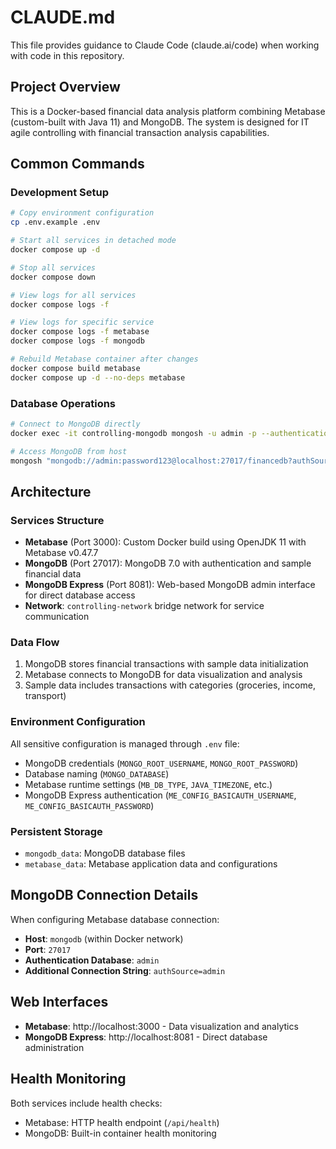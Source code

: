 # CLAUDE.md

This file provides guidance to Claude Code (claude.ai/code) when working with code in this repository.

## Project Overview

This is a Docker-based financial data analysis platform combining Metabase (custom-built with Java 11) and MongoDB. The system is designed for IT agile controlling with financial transaction analysis capabilities.

## Common Commands

### Development Setup
```bash
# Copy environment configuration
cp .env.example .env

# Start all services in detached mode
docker compose up -d

# Stop all services
docker compose down

# View logs for all services
docker compose logs -f

# View logs for specific service
docker compose logs -f metabase
docker compose logs -f mongodb

# Rebuild Metabase container after changes
docker compose build metabase
docker compose up -d --no-deps metabase
```

### Database Operations
```bash
# Connect to MongoDB directly
docker exec -it controlling-mongodb mongosh -u admin -p --authenticationDatabase admin

# Access MongoDB from host
mongosh "mongodb://admin:password123@localhost:27017/financedb?authSource=admin"
```

## Architecture

### Services Structure
- **Metabase** (Port 3000): Custom Docker build using OpenJDK 11 with Metabase v0.47.7
- **MongoDB** (Port 27017): MongoDB 7.0 with authentication and sample financial data
- **MongoDB Express** (Port 8081): Web-based MongoDB admin interface for direct database access
- **Network**: `controlling-network` bridge network for service communication

### Data Flow
1. MongoDB stores financial transactions with sample data initialization
2. Metabase connects to MongoDB for data visualization and analysis
3. Sample data includes transactions with categories (groceries, income, transport)

### Environment Configuration
All sensitive configuration is managed through `.env` file:
- MongoDB credentials (`MONGO_ROOT_USERNAME`, `MONGO_ROOT_PASSWORD`)
- Database naming (`MONGO_DATABASE`)
- Metabase runtime settings (`MB_DB_TYPE`, `JAVA_TIMEZONE`, etc.)
- MongoDB Express authentication (`ME_CONFIG_BASICAUTH_USERNAME`, `ME_CONFIG_BASICAUTH_PASSWORD`)

### Persistent Storage
- `mongodb_data`: MongoDB database files
- `metabase_data`: Metabase application data and configurations

## MongoDB Connection Details
When configuring Metabase database connection:
- **Host**: `mongodb` (within Docker network)
- **Port**: `27017`
- **Authentication Database**: `admin`
- **Additional Connection String**: `authSource=admin`

## Web Interfaces
- **Metabase**: http://localhost:3000 - Data visualization and analytics
- **MongoDB Express**: http://localhost:8081 - Direct database administration

## Health Monitoring
Both services include health checks:
- Metabase: HTTP health endpoint (`/api/health`)
- MongoDB: Built-in container health monitoring